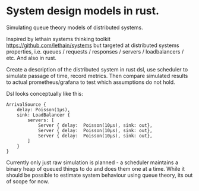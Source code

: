 # System design models in rust.

Simulating queue theory models of distributed systems.

Inspired by lethain systems thinking toolkit https://github.com/lethain/systems
but targeted at distributed systems properties, i.e. queues / requests / responses / servers / loadbalancers / etc. And also in rust.

Create a description of the distributed system in rust dsl, use scheduler to simulate passage of time, record metrics.
Then compare simulated results to actual prometheus/grafana to test which assumptions do not hold.

Dsl looks conceptually like this:

```
ArrivalSource { 
	delay: Poisson(1µs), 
	sink: LoadBalancer {
		servers: [
			Server { delay:  Poisson(10µs), sink: out},
			Server { delay:  Poisson(10µs), sink: out},
			Server { delay:  Poisson(10µs), sink: out},
		]
	}
}
```

Currently only just raw simulation is planned - a scheduler maintains a binary heap of queued things to do and does them one at a time. While it should be possible to estimate system behaviour using queue theory, its out of scope for now.
